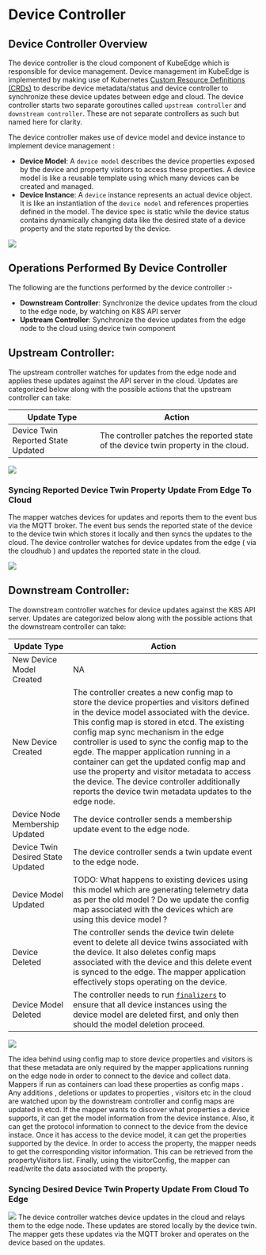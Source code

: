 # Device Controller


## Device Controller Overview
 The device controller is the cloud component of KubeEdge which is responsible for device management. Device management im KubeEdge is implemented by making use of Kubernetes
 [Custom Resource Definitions (CRDs)](https://kubernetes.io/docs/concepts/extend-kubernetes/api-extension/custom-resources/) to describe device metadata/status and device controller to synchronize these device updates between edge and cloud. 
 The device controller starts two separate goroutines called `upstream controller` and `downstream controller`. These are not separate controllers as such but named here for clarity.

The device controller makes use of device model and device instance to implement device management :
 - **Device Model**: A `device model` describes the device properties exposed by the device and property visitors to access these properties. A device model is like a reusable template using which many devices can be created and managed.
 - **Device Instance**: A `device` instance represents an actual device object. It is like an instantiation of the `device model` and references properties defined in the model. The device spec is static while the device status contains dynamically changing data like the desired state of a device property and the state reported by the device.

<img src="../../images/device-crd/device-crd-model.png">
 
 
## Operations Performed By Device Controller
 
 The following are the functions performed by the device controller :-
 - **Downstream Controller**: Synchronize the device updates from the cloud to the edge node, by watching on K8S API server
 - **Upstream Controller**: Synchronize the device updates from the edge node to the cloud using device twin component


## Upstream Controller:

The upstream controller watches for updates from the edge node and applies these updates against the API server in the cloud. Updates are categorized below along with the possible
actions that the upstream controller can take:

  | Update Type                        | Action                                        |
  |-------------------------------     |---------------------------------------------- |
  |Device Twin Reported State Updated    |  The controller patches the reported state of the device twin property in the cloud. |
  

<img src="../../images/device-crd/device-upstream-controller.png">
     
### Syncing Reported Device Twin Property Update From Edge To Cloud

The mapper watches devices for updates and reports them to the event bus via the MQTT broker. The event bus sends the reported state of the device to the device twin which stores it locally and then syncs the updates to the cloud. The device controller watches for device updates from the edge ( via the cloudhub ) and updates the reported state in the cloud.

<img src="../../images/device-crd/device-updates-edge-cloud.png">


## Downstream Controller:

The downstream controller watches for device updates against the K8S API server. Updates are categorized below along with the possible actions that the downstream controller can take:

| Update Type                    | Action                                       |
|-------------------------------|---------------------------------------------- |
|New Device Model Created       |  NA                                           |
|New Device Created             | The controller creates a new config map to store the device properties and visitors defined in the device model associated with the device.  This config map is stored in etcd. The existing config map sync mechanism in the edge controller is used to sync the config map to the egde. The mapper application running in a container can get the updated config map and use the property and visitor metadata to access the device. The device controller additionally reports the device twin metadata updates to the edge node.|
|Device Node Membership Updated | The device controller sends a membership update event to the edge node.|
|Device  Twin Desired State Updated | The device controller sends a twin update event to the edge node.|
|Device Model Updated           |  TODO: What happens to existing devices using this model which are generating telemetry data as per the old model ? Do we update the config map associated with the devices which are using this device model ?|
|Device Deleted                 | The controller sends the device twin delete event to delete all device twins associated with the device. It also deletes config maps associated with the device and this delete event is synced to the edge. The mapper application effectively stops operating on the device.|
|Device Model Deleted           |  The controller needs to run [`finalizers`](https://kubernetes.io/docs/tasks/access-kubernetes-api/custom-resources/custom-resource-definitions/#finalizers) to ensure that all device instances using the device model are deleted first, and only then should the model deletion proceed.|

<img src="../../images/device-crd/device-downstream-controller.png">

The idea behind using config map to store device properties and visitors is that these metadata are only required by the mapper applications running on the edge node in order to connect to the device and collect data.
Mappers if run as containers can load these properties as config maps . Any additions , deletions or updates to properties , visitors etc in the cloud are watched upon by the downstream controller and config maps are updated in etcd.
If the mapper wants to discover what properties a device supports, it can get the model information from the device instance.
Also, it can get the protocol information to connect to the device from the device instace. Once it has access to the device model,
it can get the properties supported by the device. In order to access the property, the mapper needs to get the corresponding visitor information.
This can be retrieved from the propertyVisitors list. Finally, using the visitorConfig, the mapper can read/write the data associated with the property.

### Syncing Desired Device Twin Property Update From Cloud To Edge
  <img src="../../images/device-crd/device-updates-cloud-edge.png">
  The device controller watches device updates in the cloud and relays them to the edge node. These updates are stored locally by the device twin. The mapper gets these updates via the MQTT broker and operates on the device based on the updates.

